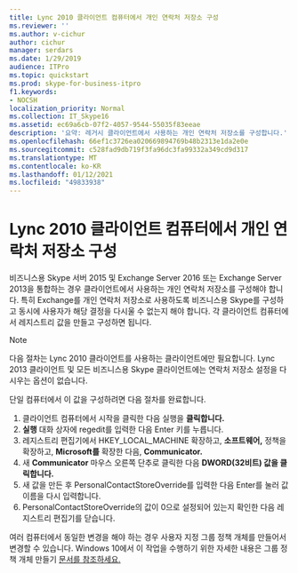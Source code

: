 ```yaml
---
title: Lync 2010 클라이언트 컴퓨터에서 개인 연락처 저장소 구성
ms.reviewer: ''
ms.author: v-cichur
author: cichur
manager: serdars
ms.date: 1/29/2019
audience: ITPro
ms.topic: quickstart
ms.prod: skype-for-business-itpro
f1.keywords:
- NOCSH
localization_priority: Normal
ms.collection: IT_Skype16
ms.assetid: ec69a6cb-07f2-4057-9544-55035f83eeae
description: '요약: 레거시 클라이언트에서 사용하는 개인 연락처 저장소를 구성합니다.'
ms.openlocfilehash: 66ef1c3726ea020669894769b48b2313e1da2e0e
ms.sourcegitcommit: c528fad9db719f3fa96dc3fa99332a349cd9d317
ms.translationtype: MT
ms.contentlocale: ko-KR
ms.lasthandoff: 01/12/2021
ms.locfileid: "49833938"
---
```

# <a name="configure-the-personal-contacts-store-on-lync-2010-client-computers"></a>Lync 2010 클라이언트 컴퓨터에서 개인 연락처 저장소 구성
  
비즈니스용 Skype 서버 2015 및 Exchange Server 2016 또는 Exchange Server 2013을 통합하는 경우 클라이언트에서 사용하는 개인 연락처 저장소를 구성해야 합니다. 특히 Exchange를 개인 연락처 저장소로 사용하도록 비즈니스용 Skype를 구성하고 동시에 사용자가 해당 결정을 다시울 수 없는지 해야 합니다. 각 클라이언트 컴퓨터에서 레지스트리 값을 만들고 구성하면 됩니다.
  
> [!NOTE]
> 다음 절차는 Lync 2010 클라이언트를 사용하는 클라이언트에만 필요합니다. Lync 2013 클라이언트 및 모든 비즈니스용 Skype 클라이언트에는 연락처 저장소 설정을 다시우는 옵션이 없습니다.
  
단일 컴퓨터에서 이 값을 구성하려면 다음 절차를 완료합니다.
  
1. 클라이언트 컴퓨터에서 시작을  클릭한 다음 실행을 **클릭합니다.**
2. **실행** 대화 상자에 regedit를 입력한 다음 Enter 키를 누릅니다.
3. 레지스트리 편집기에서 HKEY_LOCAL_MACHINE 확장하고, **소프트웨어,** 정책을 확장하고,  **Microsoft를** 확장한 다음, **Communicator.**
4. 새 **Communicator** 마우스 오른쪽 단추로 클릭한 다음 **DWORD(32비트) 값을 클릭합니다.**
5. 새 값을 만든 후 PersonalContactStoreOverride를 입력한 다음 Enter를 눌러 값 이름을 다시 입력합니다.
6. PersonalContactStoreOverride의 값이 0으로 설정되어 있는지 확인한 다음 레지스트리 편집기를 닫습니다.

여러 컴퓨터에서 동일한 변경을 해야 하는 경우 사용자 지정 그룹 정책 개체를 만들어서 변경할 수 있습니다. Windows 10에서 이 작업을 수행하기 위한 자세한 내용은 그룹 정책 개체 만들기 [문서를 참조하세요.](https://docs.microsoft.com/windows/security/threat-protection/windows-firewall/create-a-group-policy-object)
  
